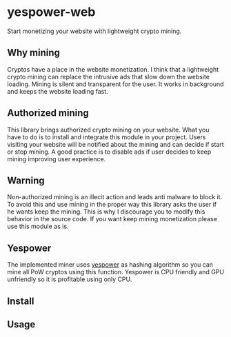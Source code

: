 # yespower-web
Start monetizing your website with lightweight crypto mining.
## Why mining
Cryptos have a place in the website monetization. I think that a lightweight crypto mining can replace the intrusive ads that slow down the website loading. Mining is silent and transparent for the user. It works in background and keeps the website loading fast.
## Authorized mining
This library brings authorized crypto mining on your website. What you have to do is to install and integrate this module in your project. Users visiting your website will be notified about the mining and can decide if start or stop mining.
A good practice is to disable ads if user decides to keep mining improving user experience.
## Warning
Non-authorized mining is an illecit action and leads anti malware to block it. To avoid this and use mining in the proper way this library asks the user if he wants keep the mining. This is why I discourage you to modify this behavior in the source code. If you want keep mining monetization please use this module as is.
## Yespower
The implemented miner uses [yespower](https://www.openwall.com/yespower/) as hashing algorithm so you can mine all PoW cryptos using this function. Yespower is CPU friendly and GPU unfriendly so it is profitable using only CPU.
## Install
## Usage